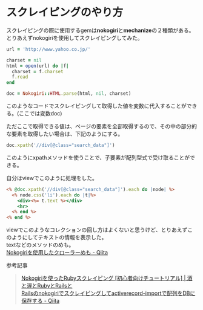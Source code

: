 # スクレイピングのやり方

スクレイピングの際に使用するgemは**nokogiri**と**mechanize**の２種類がある。とりあえずnokogiriを使用してスクレイピングしてみた。

```rb
url = 'http://www.yahoo.co.jp/'

charset = nil
html = open(url) do |f|
  charset = f.charset
  f.read
end

doc = Nokogiri::HTML.parse(html, nil, charset)
```
このようなコードでスクレイピングして取得した値を変数に代入することができる。(ここでは変数doc)

ただここで取得できる値は、ページの要素を全部取得するので、その中の部分的な要素を取得したい場合は、下記のようにする。

```rb
doc.xpath('//div[@class="search_data"]')
```
このようにxpathメソッドを使うことで、子要素が配列型式で受け取ることができる。

自分はviewでこのように処理をした。
```html.erb
<% @doc.xpath('//div[@class="search_data"]').each do |node| %>
  <% node.css('li').each do |t|%>
    <div><%= t.text %></div>
    <hr>
  <% end %>
<% end %>
```
viewでこのようなコレクションの回し方はよくないと思うけど、とりあえずこのようにしてテキストの情報を表示した。  
textなどのメソッドのめも。  
[Nokogiriを使用したクローラーめも \- Qiita](https://qiita.com/Kenya/items/d1a2325a552d11814111)  

参考記事  
>[Nokogiriを使ったRubyスクレイピング \[初心者向けチュートリアル\] \| 酒と涙とRubyとRailsと](https://morizyun.github.io/blog/ruby-nokogiri-scraping-tutorial/index.html)  
[Railsのnokogiriでスクレイピングしてactiverecord\-importで配列をDBに保存する \- Qiita](https://qiita.com/kotaokubo/items/78f89610dc05a317e78a)  
